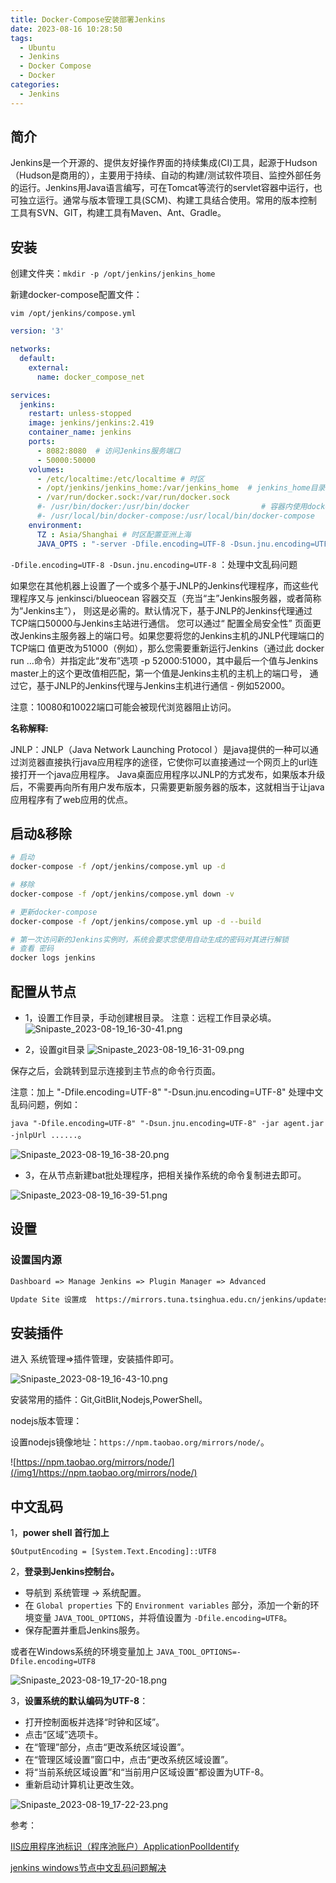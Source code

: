 ```yaml
---
title: Docker-Compose安装部署Jenkins
date: 2023-08-16 10:28:50
tags:
  - Ubuntu
  - Jenkins
  - Docker Compose
  - Docker
categories:
  - Jenkins
---
```


## 简介

Jenkins是一个开源的、提供友好操作界面的持续集成(CI)工具，起源于Hudson（Hudson是商用的），主要用于持续、自动的构建/测试软件项目、监控外部任务的运行。Jenkins用Java语言编写，可在Tomcat等流行的servlet容器中运行，也可独立运行。通常与版本管理工具(SCM)、构建工具结合使用。常用的版本控制工具有SVN、GIT，构建工具有Maven、Ant、Gradle。

<!--more-->
## 安装

创建文件夹：`mkdir -p /opt/jenkins/jenkins_home`

新建docker-compose配置文件：

`vim /opt/jenkins/compose.yml`

```yml
version: '3'

networks:
  default:
    external:
      name: docker_compose_net

services: 
  jenkins:
    restart: unless-stopped
    image: jenkins/jenkins:2.419
    container_name: jenkins
    ports:
      - 8082:8080  # 访问Jenkins服务端口
      - 50000:50000
    volumes:
      - /etc/localtime:/etc/localtime # 时区
      - /opt/jenkins/jenkins_home:/var/jenkins_home  # jenkins_home目录
      - /var/run/docker.sock:/var/run/docker.sock
      #- /usr/bin/docker:/usr/bin/docker                # 容器内使用docker命令
      #- /usr/local/bin/docker-compose:/usr/local/bin/docker-compose    
    environment:
      TZ : Asia/Shanghai # 时区配置亚洲上海
      JAVA_OPTS : "-server -Dfile.encoding=UTF-8 -Dsun.jnu.encoding=UTF-8 -Xms1024m -Xmx1024m -XX:PermSize=256m -XX:MaxPermSize=512m" # 处理内存占用过高问题
```

`-Dfile.encoding=UTF-8 -Dsun.jnu.encoding=UTF-8` ：处理中文乱码问题

如果您在其他机器上设置了一个或多个基于JNLP的Jenkins代理程序，而这些代理程序又与 jenkinsci/blueocean 容器交互（充当“主”Jenkins服务器，或者简称为“Jenkins主”）， 则这是必需的。默认情况下，基于JNLP的Jenkins代理通过TCP端口50000与Jenkins主站进行通信。 您可以通过“ 配置全局安全性” 页面更改Jenkins主服务器上的端口号。如果您要将您的Jenkins主机的JNLP代理端口的TCP端口 值更改为51000（例如），那么您需要重新运行Jenkins（通过此 docker run …​命令）并指定此“发布”选项 -p 52000:51000，其中最后一个值与Jenkins master上的这个更改值相匹配，第一个值是Jenkins主机的主机上的端口号， 通过它，基于JNLP的Jenkins代理与Jenkins主机进行通信 - 例如52000。

注意：10080和10022端口可能会被现代浏览器阻止访问。

**名称解释:**

JNLP：JNLP（Java Network Launching Protocol ）是java提供的一种可以通过浏览器直接执行java应用程序的途径，它使你可以直接通过一个网页上的url连接打开一个java应用程序。
Java桌面应用程序以JNLP的方式发布，如果版本升级后，不需要再向所有用户发布版本，只需要更新服务器的版本，这就相当于让java应用程序有了web应用的优点。

## 启动&移除

```sh
# 启动
docker-compose -f /opt/jenkins/compose.yml up -d

# 移除
docker-compose -f /opt/jenkins/compose.yml down -v

# 更新docker-compose
docker-compose -f /opt/jenkins/compose.yml up -d --build

# 第一次访问新的Jenkins实例时，系统会要求您使用自动生成的密码对其进行解锁
# 查看 密码
docker logs jenkins
```

## 配置从节点

* 1，设置工作目录，手动创建根目录。
注意：远程工作目录必填。
![Snipaste_2023-08-19_16-30-41.png](/img1/Snipaste_2023-08-19_16-30-41.png)

* 2，设置git目录
![Snipaste_2023-08-19_16-31-09.png](/img1/Snipaste_2023-08-19_16-31-09.png)

保存之后，会跳转到显示连接到主节点的命令行页面。

注意：加上 "-Dfile.encoding=UTF-8" "-Dsun.jnu.encoding=UTF-8" 处理中文乱码问题，例如：

`java "-Dfile.encoding=UTF-8" "-Dsun.jnu.encoding=UTF-8" -jar agent.jar -jnlpUrl ......`。

![Snipaste_2023-08-19_16-38-20.png](/img1/Snipaste_2023-08-19_16-38-20.png)

* 3，在从节点新建bat批处理程序，把相关操作系统的命令复制进去即可。

![Snipaste_2023-08-19_16-39-51.png](/img1/Snipaste_2023-08-19_16-39-51.png)

## 设置

### 设置国内源

```txt
Dashboard => Manage Jenkins => Plugin Manager => Advanced

Update Site 设置成  https://mirrors.tuna.tsinghua.edu.cn/jenkins/updates/update-center.json
```

## 安装插件

进入 系统管理=>插件管理，安装插件即可。

![Snipaste_2023-08-19_16-43-10.png](/img1/Snipaste_2023-08-19_16-43-10.png)

安装常用的插件：Git,GitBlit,Nodejs,PowerShell。

nodejs版本管理：

设置nodejs镜像地址：`https://npm.taobao.org/mirrors/node/`。

![https://npm.taobao.org/mirrors/node/](/img1/https://npm.taobao.org/mirrors/node/)

## 中文乱码

1，**power shell 首行加上**

`$OutputEncoding = [System.Text.Encoding]::UTF8`

2，**登录到Jenkins控制台。**

* 导航到 系统管理 -> 系统配置。
* 在 `Global properties` 下的 `Environment variables` 部分，添加一个新的环境变量 `JAVA_TOOL_OPTIONS`，并将值设置为 `-Dfile.encoding=UTF8`。
* 保存配置并重启Jenkins服务。

或者在Windows系统的环境变量加上 `JAVA_TOOL_OPTIONS=-Dfile.encoding=UTF8`

![Snipaste_2023-08-19_17-20-18.png](/img1/Snipaste_2023-08-19_17-20-18.png)

3，**设置系统的默认编码为UTF-8**：

* 打开控制面板并选择“时钟和区域”。
* 点击“区域”选项卡。
* 在“管理”部分，点击“更改系统区域设置”。
* 在“管理区域设置”窗口中，点击“更改系统区域设置”。
* 将“当前系统区域设置”和“当前用户区域设置”都设置为UTF-8。
* 重新启动计算机让更改生效。

![Snipaste_2023-08-19_17-22-23.png](/img1/Snipaste_2023-08-19_17-22-23.png)

参考：

[IIS应用程序池标识（程序池账户）ApplicationPoolIdentify](https://www.cnblogs.com/cplemom/p/11247577.html)

[jenkins windows节点中文乱码问题解决](https://blog.csdn.net/chenjxj123/article/details/128218242)